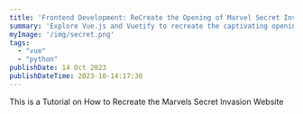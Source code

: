 ```yaml
---
title: 'Frontend Development: ReCreate the Opening of Marvel Secret Invasion Website using VueJS and Vuetify'
summary: 'Explore Vue.js and Vuetify to recreate the captivating opening of Marvel Secret Invasion website in this frontend development project.'
myImage: '/img/secret.png'
tags:
  - "vue"
  - "python"
publishDate: 14 Oct 2023
publishDateTime: 2023-10-14:17:30
---
```


This is a Tutorial on How to Recreate the Marvels Secret Invasion Website